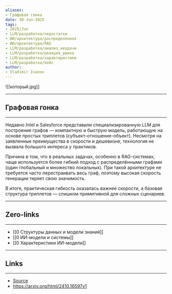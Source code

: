 ```yaml
---
aliases: 
- Графовая гонка 
date: 30-Jun-2025
tags:
- 2025/Jun
- LLM/разработка/недостатки
- ИИ/архитектура/распределенная
- ИИ/архитектура/RAG
- LLM/разработка/анализ_неудачи
- LLM/разработка/реакция_рынка
- LLM/разработка/характеристики
- LLM/разработка/кейс
author:
- Vladimir Ivanov
---
```

![[который.jpg]]

-----
##  Графовая гонка 
-----
Недавно Intel и Salesforce представили специализированную LLM для построения графов — компактную и быструю модель, работающую на основе простых триплетов (субъект-отношение-объект). Несмотря на заявленные преимущества в скорости и дешевизне, технология не вызвала большого интереса у практиков.

Причина в том, что в реальных задачах, особенно в RAG-системах, чаще используется более гибкий подход с распределёнными графами (один глобальный и множество локальных). При такой архитектуре не требуется часто перестраивать весь граф, поэтому высокая скорость генерации теряет свою значимость. 

В итоге, практическая гибкость оказалась важнее скорости, а базовая структура триплетов — слишком примитивной для сложных сценариев.

---
## Zero-links
---
- [[0 Структуры данных и модели знаний]]
- [[0 ИИ-модели и системы]]
- [[0 Характеристики ИИ-модели]]

---
## Links
---
- [Source](https://t.me/turboproject/1789)
- https://arxiv.org/html/2410.16597v1
